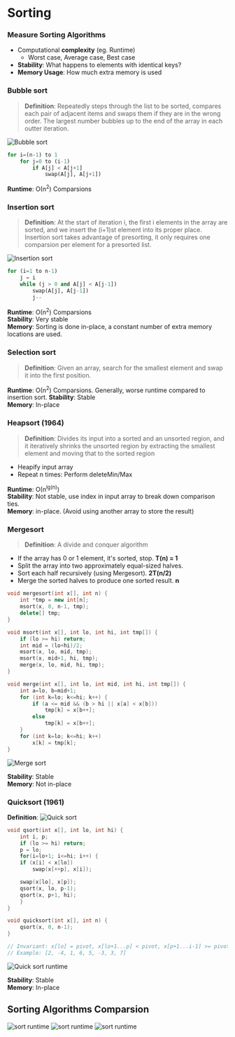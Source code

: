 # Sorting

### Measure Sorting Algorithms
- Computational __complexity__ (eg. Runtime)
	- Worst case, Average case, Best case
- __Stability__: What happens to elements with identical keys?
- __Memory Usage__: How much extra memory is used

### Bubble sort
>__Definition__: Repeatedly steps through the list to be sorted, compares each pair of adjacent items and swaps them if they are in the wrong order. The largest number bubbles up to the end of the array in each outter iteration.

![Bubble sort](./img/bubble.gif)
```python
for i=(n-1) to 1
	for j=0 to (i-1)
		if A[j] < A[j+1]
			swap(A[j], A[j+1])
```
__Runtime__: О(n<sup>2</sup>) Comparsions

### Insertion sort
>__Definition__: At the start of iteration i, the first i elements in the array are sorted, and we insert the (i+1)st element into its proper place. Insertion sort takes advantage of presorting, it only requires one comparsion per element for a presorted list.

![Insertion sort](./img/insertion.gif)
```python
for (i=1 to n-1)
	j = i 
	while (j > 0 and A[j] < A[j-1])
		swap(A[j], A[j-1])
		j--
```
__Runtime__: О(n<sup>2</sup>) Comparsions  
__Stability__: Very stable  
__Memory__: Sorting is done in-place, a constant number of extra memory locations are used.

### Selection sort
>__Definition__: Given an array, search for the smallest element and swap it into the first position.

__Runtime__: О(n<sup>2</sup>) Comparsions. Generally, worse runtime compared to insertion sort.
__Stability__: Stable  
__Memory__: In-place

### Heapsort (1964)
>__Definition__: Divides its input into a sorted and an unsorted region, and it iteratively shrinks the unsorted region by extracting the smallest element and moving that to the sorted region

- Heapify input array
- Repeat n times: Perform deleteMin/Max

__Runtime__: О(n<sup>lg(n)</sup>)  
__Stability__: Not stable, use index in input array to break down comparison ties.  
__Memory__: in-place. (Avoid using another array to store the result)

### Mergesort
>__Definition__: A divide and conquer algorithm

- If the array has 0 or 1 element, it's sorted, stop. __T(n) = 1__
- Split the array into two approximately equal-sized halves.
- Sort each half recursively (using Mergesort). __2T(n/2)__
- Merge the sorted halves to produce one sorted result. __n__

```cpp
void mergesort(int x[], int n) {
	int *tmp = new int[n];
	msort(x, 0, n-1, tmp);
	delete[] tmp;
}

void msort(int x[], int lo, int hi, int tmp[]) {
	if (lo >= hi) return;
	int mid = (lo+hi)/2;
	msort(x, lo, mid, tmp);
	msort(x, mid+1, hi, tmp);
	merge(x, lo, mid, hi, tmp);
}

void merge(int x[], int lo, int mid, int hi, int tmp[]) {
	int a=lo, b=mid+1;
	for (int k=lo; k<=hi; k++) {
		if (a <= mid && (b > hi || x[a] < x[b]))
			tmp[k] = x[b++];
		else 
			tmp[k] = x[b++];
	}
	for (int k=lo; k<=hi; k++)
		x[k] = tmp[k];
}

```
![Merge sort](./img/mergesort.png)

__Stability__: Stable  
__Memory__: Not in-place
### Quicksort (1961)
__Definition__: 
![Quick sort](./img/quicksort.png)

```cpp
void qsort(int x[], int lo, int hi) {
	int i, p;
	if (lo >= hi) return;
	p = lo;
	for(i=lo+1; i<=hi; i++) {
	if (x[i] < x[lo])
		swap(x[++p], x[i]);

	swap(x[lo], x[p]);
	qsort(x, lo, p-1);
	qsort(x, p+1, hi);
	}
}

void quicksort(int x[], int n) {
	qsort(x, 0, n-1);
}

// Invariant: x[lo] = pivot, x[lo+1...p] < pivot, x[p+1...i-1] >= pivot
// Example: [2, -4, 1, 6, 5, -3, 3, 7]
```
![Quick sort runtime](./img/qrun.png)

__Stability__: Stable  
__Memory__: In-place

## Sorting Algorithms Comparsion
![sort runtime](./img/comp.png)
![sort runtime](./img/rcomp.png)
![sort runtime](./img/scomp.png)
